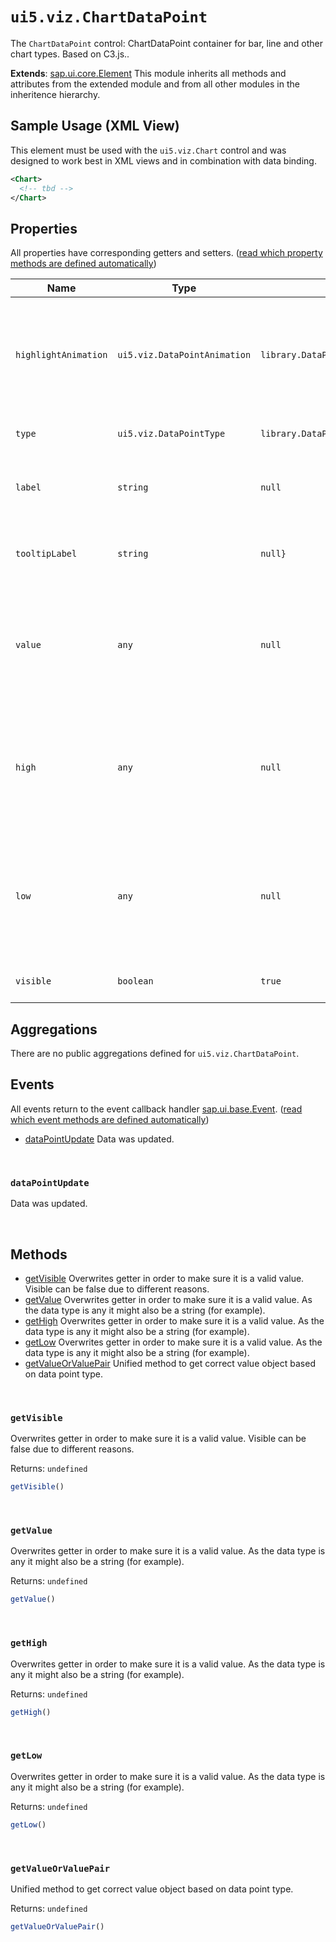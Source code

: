 # `ui5.viz.ChartDataPoint`
The <code>ChartDataPoint</code> control: ChartDataPoint container for bar, line and other chart types. Based on C3.js..

**Extends**: [sap.ui.core.Element](https://openui5.hana.ondemand.com/#/api/sap.ui.core.Element) This module inherits all methods and attributes from the extended module and from all other modules in the inheritence hierarchy.

## Sample Usage (XML View)
This element must be used with the <code>ui5.viz.Chart</code> control and was designed to work best in XML views and in combination with data binding.
```xml
<Chart>
  <!-- tbd -->
</Chart>
```

## Properties
All properties have corresponding getters and setters. ([read which property methods are defined automatically](https://sapui5.hana.ondemand.com/#/api/sap.ui.base.ManagedObject))

| Name | Type | Default | Description |
| --- | --- | --- | --- |
| `highlightAnimation` | `ui5.viz.DataPointAnimation` | `library.DataPointAnimation.None` | Sets the representation of value as formatted text Hint: Not available for chart types Bar, Step and AreaStep, yet. |
| `type` | `ui5.viz.DataPointType` | `library.DataPointType.SingleValue` | Sets the type of the data point. |
| `label` | `string` | `null` | Sets the representation of value as formatted text. |
| `tooltipLabel` | `string` | `null}` | Sets the representation of value as formatted text in the tooltip. |
| `value` | `any` | `null` | Sets the value the data point should represent. Hint: To support null as value, the type must be "any". |
| `high` | `any` | `null` | Sets the high value the data point should represent in case of ribbon type. Hint: To support null as value, the type must be "any". |
| `low` | `any` | `null` | Sets the low value the data point should represent in case of ribbon type. Hint: To support null as value, the type must be "any". |
| `visible` | `boolean` | `true` | Sets visibility of the element. |

## Aggregations
There are no public aggregations defined for `ui5.viz.ChartDataPoint`.

## Events
All events return to the event callback handler [sap.ui.base.Event](https://openui5.hana.ondemand.com/#/api/sap.ui.base.Event). ([read which event methods are defined automatically](https://sapui5.hana.ondemand.com/#/api/sap.ui.base.ManagedObject))
* <a href="#dataPointUpdate">dataPointUpdate</a> Data was updated.

<br/>

<a name="dataPointUpdate"></a>

### `dataPointUpdate`
Data was updated. 

<br/>


## Methods
* <a href="#getVisible">getVisible</a> Overwrites getter in order to make sure it is a valid value. Visible can be false due to different reasons.
* <a href="#getValue">getValue</a> Overwrites getter in order to make sure it is a valid value. As the data type is any it might also be a string (for example).
* <a href="#getHigh">getHigh</a> Overwrites getter in order to make sure it is a valid value. As the data type is any it might also be a string (for example).
* <a href="#getLow">getLow</a> Overwrites getter in order to make sure it is a valid value. As the data type is any it might also be a string (for example).
* <a href="#getValueOrValuePair">getValueOrValuePair</a> Unified method to get correct value object based on data point type.

<br/>

<a name="getVisible"></a>

### `getVisible`
Overwrites getter in order to make sure it is a valid value. Visible can be false due to different reasons.

Returns: `undefined`
```js
getVisible()
```

<br/>

<a name="getValue"></a>

### `getValue`
Overwrites getter in order to make sure it is a valid value. As the data type is any it might also be a string (for example).

Returns: `undefined`
```js
getValue()
```

<br/>

<a name="getHigh"></a>

### `getHigh`
Overwrites getter in order to make sure it is a valid value. As the data type is any it might also be a string (for example).

Returns: `undefined`
```js
getHigh()
```

<br/>

<a name="getLow"></a>

### `getLow`
Overwrites getter in order to make sure it is a valid value. As the data type is any it might also be a string (for example).

Returns: `undefined`
```js
getLow()
```

<br/>

<a name="getValueOrValuePair"></a>

### `getValueOrValuePair`
Unified method to get correct value object based on data point type.

Returns: `undefined`
```js
getValueOrValuePair()
```

<br/>

